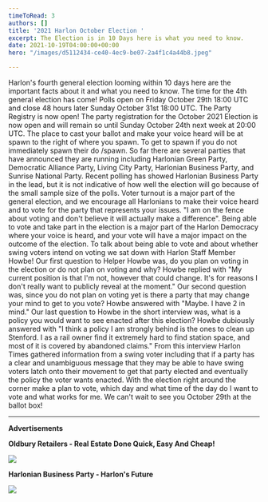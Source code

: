 ```yaml
---
timeToRead: 3
authors: []
title: '2021 Harlon October Election '
excerpt: The Election is in 10 Days here is what you need to know.
date: 2021-10-19T04:00:00+00:00
hero: "/images/d5112434-ce40-4ec9-be07-2a4f1c4a44b8.jpeg"

---
```

Harlon's fourth general election looming within 10 days here are the important facts about it and what you need to know. The time for the 4th general election has come! Polls open on Friday October 29th 18:00 UTC and close 48 hours later Sunday October 31st 18:00 UTC. The Party Registry is now open! The party registration for the October 2021 Election is now open and will remain so until Sunday October 24th next week at 20:00 UTC. The place to cast your ballot and make your voice heard will be at spawn to the right of where you spawn. To get to spawn if you do not immediately spawn their do /spawn.  So far there are several parties that have announced they are running including Harlonian Green Party, Democratic Alliance Party, Living City Party, Harlonian Business Party, and Sunrise National Party. Recent polling has showed Harlonian Business Party in the lead, but it is not indicative of how well the election will go because of the small sample size of the polls. Voter turnout is a major part of the general election, and we encourage all Harlonians to make their voice heard and to vote for the party that represents your issues. "I am on the fence about voting and don't believe it will actually make a difference". Being able to vote and take part in the election is a major part of the Harlon Democracy where your voice is heard, and your vote will have a major impact on the outcome of the election. To talk about being able to vote and about whether swing voters intend on voting we sat down with Harlon Staff Member Howbe! Our first question to Helper Howbe was, do you plan on voting in the election or do not plan on voting and why? Howbe replied with "My current position is that I'm not, however that could change. It's for reasons I don't really want to publicly reveal at the moment." Our second question was, since you do not plan on voting yet is there a party that may change your mind to get to you vote? Howbe answered with "Maybe. I have 2 in mind." Our last question to Howbe in the short interview was, what is a policy you would want to see enacted after this election? Howbe dubiously answered with "I think a policy I am strongly behind is the ones to clean up Stenford. I as a rail owner find it extremely hard to find station space, and most of it is covered by abandoned claims." From this interview Harlon Times gathered information from a swing voter including that if a party has a clear and unambiguous message that they may be able to have swing voters latch onto their movement to get that party elected and eventually the policy the voter wants enacted. With the election right around the corner make a plan to vote, which day and what time of the day do I want to vote and what works for me. We can't wait to see you October 29th at the ballot box! 

***

**Advertisements**

**Oldbury Retailers - Real Estate Done Quick, Easy And Cheap!**

![](/images/115d673f-f0db-4e91-9e14-c51d45f160e4_1_201_a.jpeg)

**Harlonian Business Party - Harlon's Future** 

![](/images/e1a81d77-64ba-4134-b291-c1c65fbc5715_4_5005_c.jpeg)
